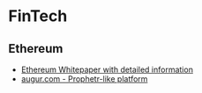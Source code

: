 # FinTech

## Ethereum

- [Ethereum Whitepaper with detailed information](http://fermatslibrary.com/s/ethereum-a-next-generation-smart-contract-and-decentralized-application-platform)
- [augur.com - Prophetr-like platform](http://www.augur.com)

